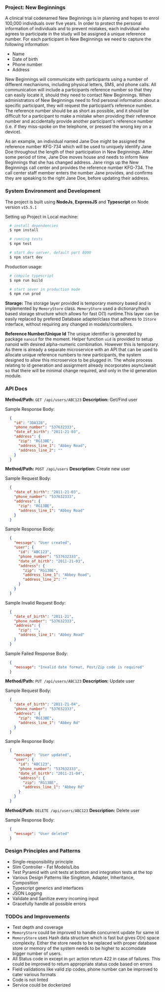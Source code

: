 ### Project: New Beginnings

A clinical trial codenamed ​New Beginnings​ is in planning and hopes to enrol 100,000 individuals over five years. In order to protect the personal information of individuals and to prevent mistakes, each individual who agrees to participate in the study will be assigned a unique reference number. For each participant in New Beginnings we need to capture the following information:

  - Name
  - Date of birth
  - Phone number
  - Address

New Beginnings will communicate with participants using a number of different mechanisms, including physical letters, SMS, and phone calls. All communication will include a participants reference number so that they can easily locate it, should they need to contact New Beginnings. When administrators of New Beginnings need to find personal information about a specific participant, they will request the participant’s reference number. The reference number should be as short as possible, and it should be difficult for a participant to make a mistake when providing their reference number and accidentally provide another participant's reference number (i.e. if they miss-spoke on the telephone, or pressed the wrong key on a device).

As an example, an individual named Jane Doe might be assigned the reference number KFG-734 which will be used to uniquely identify Jane Doe throughout the length of their participation in New Beginnings. After some period of time, Jane Doe moves house and needs to inform New Beginnings that she has changed address. Jane rings up the New Beginnings call center and provides the reference number KFG-734. The call center staff member enters the number Jane provides, and confirms they are speaking to the right Jane Doe, before updating their address.

### System Environment and Development

The project is built using **NodeJs**, **ExpressJS** and **Typescript** on Node version `v15.5.1`

Setting up Project in Local machine:

```bash
  # install dependencies 
  $ npm install 

  # running tests
  $ npm test

  # start dev server, default port 8000
  $ npm start dev 
```

Production usage:

```bash
  # compile typescript 
  $ npm run build

  # start sever in production mode
  $ npm run prod
```

**Storage:** The storage layer provided is temporary memory based and is implemented by `MemoryStore` class. `MemoryStore` used a dictionary/hash based storage structure which allows for fast O(1) runtime.This layer can be easily replaced by prefered Database adapter/class that adheres to `IStore` interface, without requiring any changed in models/controllers.

**Reference Number/Unique Id** The unique identifier is generated by package `nanoid` for the moment. Helper function `uid` is provided to setup nanoid with desired alpha-numeric combination. However this is temporary. 
As there is already a separate microservice with an API that can be used to allocate unique reference numbers to new participants, the system designed to allow this microservice to be plugged in. The whole process relating to id generation and assignment already incorporates async/await so that there will be minimal change required, and only in the id generation module.
 
### API Docs

**Method/Path:** `GET /api/users/ABC123`
**Description:** Get/Find user

Sample Response Body: 
```json
  {
    "id": "3DA328",
    "phone_number": "537632333",
    "date_of_birth": "2011-21-03",
    "address": {
      "zip": "RG13BE",
      "address_line_1": "Abbey Road",
      "address_line_2": ""
    }
  }
```

**Method/Path:** `POST /api/users`
**Description:** Create new user

Sample Request Body: 
```json
  {
    "date_of_birth": "2011-21-03",
    "phone_number": "537632333",
    "address": {
      "zip": "RG13BE",
      "address_line_1": "Abbey Road"
    }
  }
```

Sample Response Body: 
```json
  {
    "message": "User created",
    "user": {
      "id": "ABC123",
      "phone_number": "537632333",
      "date_of_birth": "2011-21-03",
      "address": {
        "zip": "RG13BE",
        "address_line_1": "Abbey Road",
        "address_line_2": ""
      }
    }
  }
```

Sample Invalid Request Body: 
```json
  {
    "date_of_birth": "2011-21",
    "phone_number": "537632333",
    "address": {
      "zip": "",
      "address_line_1": "Abbey Road"
    }
  }
```

Sample Failed Response Body: 
```json
  {
    "message": "Invalid date format, Post/Zip code is required"
  }
```

**Method/Path:** `PUT /api/users/ABC123`
**Description:** Update user

Sample Request Body: 
```json
  {
    "date_of_birth": "2011-21-04",
    "phone_number": "537632333",
    "address": {
      "zip": "RG13BE",
      "address_line_1": "Abbey Rd"
    }
  }
```

Sample Response Body:
```json
  {
    "message": "User updated",
    "user": {
      "id": "ABC123",
      "phone_number": "537632333",
      "date_of_birth": "2011-21-04",
      "address": {
        "zip": "RG13BE",
        "address_line_1": "Abbey Rd"
      }
    }
  }
```

**Method/Path:** `DELETE /api/users/ABC123`
**Description:** Delete user

Sample Response Body:
```json
  {
    "message": "User deleted"
  }
```

### Design Principles and Patterns

- Single-responsibility principle 
- Slim Controller - Fat Models/Libs
- Test Pyramid with unit tests at bottom and integration tests at the top
- Various Design Patterns like Singleton, Adapter, Inheritance, Composition
- Typescript generics and interfaces
- JSON Logging
- Validate and Sanitize every incoming input
- Gracefully handle all possible errors

### TODOs and Improvements

- Test depth and coverage
- `MemoryStore` could be improved to handle concurrent update for same id
- `MemoryStore` uses Hash data structure which is fast but gives O(n) space complexity. Either the store needs to be replaced with proper database store or memory of the system needs to be higher to accomodate bigger number of users. 
- All Status code in except in `get` action return 422 in case of failures. This could be improved to return appropriate status code based on errors
- Field validations like valid zip codes, phone number can be improved to cater various formats
- Code is not linted
- Service could be dockerized